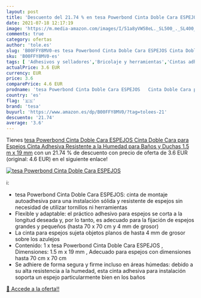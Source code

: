 ```yaml
---
layout: post
title: 'Descuento del 21.74 % en tesa Powerbond Cinta Doble Cara ESPEJOS '
date: 2021-07-18 12:17:19
image: 'https://m.media-amazon.com/images/I/51a8yVW58eL._SL500_._SL400_.jpg'
comments: true
category: ofertas
author: 'tole.es'
slug: 'B00FFY8MV0-es tesa Powerbond Cinta Doble Cara ESPEJOS Cinta Doble Cara...'
sku: 'B00FFY8MV0-es'
tags: [ 'Adhesivos y selladores','Bricolaje y herramientas','Cintas adhesivas','Cintas adhesivas de doble cara','Ferretería','Herramientas manuales y eléctricas','adhesiva','cinta','tesa', ]
actualPrice: 3.6 EUR
currency: EUR
price: 3.6
comparePrice: 4.6 EUR
prodname: 'tesa Powerbond Cinta Doble Cara ESPEJOS   Cinta Doble Cara para Espejos   Cinta Adhesiva Resistente a la Humedad para Baños y Duchas   1.5 m x 19 mm'
country: 'es'
flag: '🇪🇸'
brand: 'tesa'
buyurl: 'https://www.amazon.es/dp/B00FFY8MV0/?tag=tolees-21'
descuento: '21.74'
average: '3.6'
---
```


Tienes [tesa Powerbond Cinta Doble Cara ESPEJOS   Cinta Doble Cara para Espejos   Cinta Adhesiva Resistente a la Humedad para Baños y Duchas   1.5 m x 19 mm](https://www.amazon.es/dp/B00FFY8MV0/?tag=tolees-21) con un 21.74 % de descuento con precio de oferta de 3.6 EUR (original: 4.6 EUR) en el siguiente enlace!

[![tesa Powerbond Cinta Doble Cara ESPEJOS ](https://m.media-amazon.com/images/I/51a8yVW58eL._SL500_._SL400_.jpg)](https://www.amazon.es/dp/B00FFY8MV0/?tag=tolees-21)

ℹ️:

- tesa Powerbond Cinta Doble Cara ESPEJOS: cinta de montaje autoadhesiva para una instalación sólida y resistente de espejos sin necesidad de utilizar tornillos ni herramientas
- Flexible y adaptable: el práctico adhesivo para espejos se corta a la longitud deseada y, por lo tanto, es adecuado para la fijación de espejos grandes y pequeños (hasta 70 x 70 cm y 4 mm de grosor)
- La cinta para espejos sujeta objetos planos de hasta 4 mm de grosor sobre los azulejos
- Contenido: 1 x tesa Powerbond Cinta Doble Cara ESPEJOS , Dimensiones: 1.5 m x 19 mm , Adecuado para espejos con dimensiones hasta 70 cm x 70 cm
- Se adhiere de forma segura y firme incluso en áreas húmedas: debido a su alta resistencia a la humedad, esta cinta adhesiva para instalación soporta un espejo particularmente bien en los baños

[🛒 Accede a la oferta!!](https://www.amazon.es/dp/B00FFY8MV0/?tag=tolees-21)
